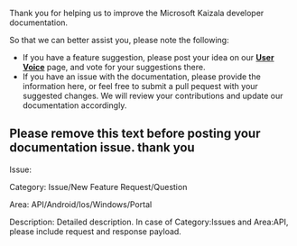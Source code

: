 Thank you for helping us to improve the Microsoft Kaizala developer documentation.

So that we can better assist you, please note the following:
- If you have a feature suggestion, please post your idea on our [**User Voice**](https://kaizala.uservoice.com/) page, and vote for your suggestions there.
- If you have an issue with the documentation, please provide the information here, or feel free to submit a pull pequest with your suggested changes. We will review your contributions and update our documentation accordingly.

Please remove this text before posting your documentation issue. thank you
------------
	 
Issue: 

Category: Issue/New Feature Request/Question

Area: API/Android/Ios/Windows/Portal

Description: Detailed description. In case of Category:Issues and Area:API, please include request and response payload. 
